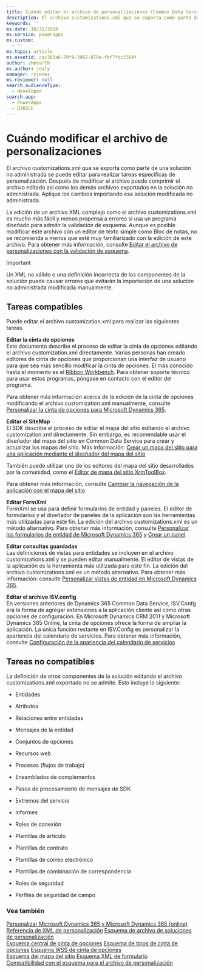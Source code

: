 ```yaml
---
title: Cuándo editar el archivo de personalizaciones (Common Data Service) | Microsoft Docs
description: El archivo customizations.xml que se exporta como parte de una solución no administrada se puede editar para realizar tareas específicas de personalización. Después de modificar el archivo puede comprimir el archivo editado así como los demás archivos exportados en la solución no administrada. Aplique los cambios importando esa solución modificada no administrada.
keywords: ''
ms.date: 10/31/2018
ms.service: powerapps
ms.custom:
  - ''
ms.topic: article
ms.assetid: cac303a6-70f9-3962-879a-fbf7fdc2364f
author: shmcarth
ms.author: jdaly
manager: ryjones
ms.reviewer: null
search.audienceType:
  - developer
search.app:
  - PowerApps
  - D365CE
---
```


# <a name="when-to-edit-the-customizations-file"></a>Cuándo modificar el archivo de personalizaciones

El archivo customizations.xml que se exporta como parte de una solución no administrada se puede editar para realizar tareas específicas de personalización. Después de modificar el archivo puede comprimir el archivo editado así como los demás archivos exportados en la solución no administrada. Aplique los cambios importando esa solución modificada no administrada.  
  
 La edición de un archivo XML complejo como el archivo customizations.xml es mucho más fácil y menos propensa a errores si usa un programa diseñado para admitir la validación de esquema. Aunque es posible modificar este archivo con un editor de texto simple como Bloc de notas, no se recomienda a menos que esté muy familiarizado con la edición de este archivo. Para obtener más información, consulte [Editar el archivo de personalizaciones con la validación de esquema](../model-driven-apps/edit-customizations-xml-file-schema-validation.md). 
  
> [!IMPORTANT]
>  Un XML no válido o una definición incorrecta de los componentes de la solución puede causar errores que evitarán la importación de una solución no administrada modificada manualmente.  
  
## <a name="supported-tasks"></a>Tareas compatibles  
 Puede editar el archivo customization.xml para realizar las siguientes tareas.  
  
 **Editar la cinta de opciones**  
 Este documento describe el proceso de editar la cinta de opciones editando el archivo customization.xml directamente. Varias personas han creado editores de cinta de opciones que proporcionan una interfaz de usuario para que sea más sencillo modificar la cinta de opciones. El más conocido hasta el momento es el [Ribbon Workbench](https://www.develop1.net/public/rwb/ribbonworkbench.aspx). Para obtener soporte técnico para usar estos programas, póngase en contacto con el editor del programa.  
  
 Para obtener más información acerca de la edición de la cinta de opciones modificando el archivo customization.xml manualmente, consulte [Personalizar la cinta de opciones para Microsoft Dynamics 365](../model-driven-apps/customize-commands-ribbon.md).  
  
 **Editar el SiteMap**  
 El SDK describe el proceso de editar el mapa del sitio editando el archivo customization.xml directamente. Sin embargo, es recomendable usar el diseñador del mapa del sitio en Common Data Service para crear y actualizar los mapas del sitio. Más información: [Crear un mapa del sitio para una aplicación mediante el diseñador del mapa del sitio](../../maker/model-driven-apps/create-site-map-app.md)
  
 También puede utilizar uno de los editores del mapa del sitio desarrollados por la comunidad, como el [Editor de mapa del sitio XrmToolBox](https://www.xrmtoolbox.com/plugins/MsCrmTools.SiteMapEditor/).   
  
 Para obtener más información, consulte [Cambiar la navegación de la aplicación con el mapa del sitio](/dynamics365/customer-engagement/developer/customize-dev/change-application-navigation-using-sitemap) 
 
  
 **Editar FormXml**  
 FormXml se usa para definir formularios de entidad y paneles. El editor de formularios y el diseñador de paneles de la aplicación son las herramientas más utilizadas para este fin. La edición del archivo customizations.xml es un método alternativo. Para obtener más información, consulte [Personalizar los formularios de entidad de Microsoft Dynamics 365](../model-driven-apps/customize-entity-forms.md) y [Crear un panel](../model-driven-apps/create-dashboard.md).
  
 **Editar consultas guardadas**  
 Las definiciones de vistas para entidades se incluyen en el archivo customizations.xml y se pueden editar manualmente. El editor de vistas de la aplicación es la herramienta más utilizada para este fin. La edición del archivo customizations.xml es un método alternativo. Para obtener más información: consulte [Personalizar vistas de entidad en Microsoft Dynamics 365](../model-driven-apps/customize-entity-views.md).
  
 **Editar el archivo ISV.config**  
 En versiones anteriores de Dynamics 365 Common Data Service, ISV.Confg era la forma de agregar extensiones a la aplicación cliente así como otras opciones de configuración. En Microsoft Dynamics CRM 2011 y Microsoft Dynamics 365 Online, la cinta de opciones ofrece la forma de ampliar la aplicación. La única función restante en ISV.Config es personalizar la apariencia del calendario de servicios. Para obtener más información, consulte [Configuración de la apariencia del calendario de servicios](/dynamics365/customer-engagement/developer/customize-dev/service-calendar-appearance-configuration)
  
## <a name="unsupported-tasks"></a>Tareas no compatibles  
 La definición de otros componentes de la solución editando el archivo customizations.xml exportado no se admite. Esto incluye lo siguiente:  
  
-   Entidades  
  
-   Atributos  
  
-   Relaciones entre entidades  
  
-   Mensajes de la entidad  
  
-   Conjuntos de opciones  
  
-   Recursos web  
  
-   Procesos (flujos de trabajo)  
  
-   Ensamblados de complementos  
  
-   Pasos de procesamiento de mensajes de SDK  
  
-   Extremos del servicio  
  
-   Informes  
  
-   Roles de conexión  
  
-   Plantillas de artículo  
  
-   Plantillas de contrato  
  
-   Plantillas de correo electrónico  
  
-   Plantillas de combinación de correspondencia  
  
-   Roles de seguridad  
  
-   Perfiles de seguridad de campo  
  
### <a name="see-also"></a>Vea también  
 [Personalizar Microsoft Dynamics 365 y Microsoft Dynamics 365 (online)](/dynamics365/customer-engagement/developer/customize-dev/customize-applications)   <!-- TODO Need to find the topic in powerapps repo-->
 [Referencia de XML de personalización](../model-driven-apps/customization-xml-reference.md) [Esquema de archivo de soluciones de personalización](customization-solutions-file-schema.md)  
 [Esquema central de cinta de opciones](../model-driven-apps/ribbon-core-schema.md) [Esquema de tipos de cinta de opciones](../model-driven-apps/ribbon-types-schema.md) [Esquema WSS de cinta de opciones](../model-driven-apps/ribbon-wss-schema.md)   
 [Esquema del mapa del sitio](/dynamics365/customer-engagement/developer/customize-dev/sitemap-schema) [Esquema XML de formulario](../model-driven-apps/form-xml-schema.md)   
 [Compatibilidad con el esquema para el archivo de personalización](../model-driven-apps/edit-customizations-xml-file-schema-validation.md)